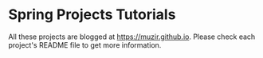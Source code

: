 # Spring Projects Tutorials
All these projects are blogged at https://muzir.github.io. 
Please check each project's README file to get more information. 
